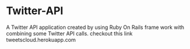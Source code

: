 Twitter-API
===========

A Twitter API application created by using Ruby On Rails frame work with combining some Twitter API calls. 
checkout this link tweetscloud.herokuapp.com
